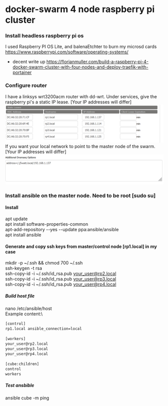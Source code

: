 # docker-swarm 4 node raspberry pi cluster

### Install headless raspberry pi os
I used Raspberry PI OS Lite, and balenaEtchter to burn my microsd cards
https://www.raspberrypi.com/software/operating-systems/
- decent write up
https://florianmuller.com/build-a-raspberry-pi-4-docker-swarm-cluster-with-four-nodes-and-deploy-traefik-with-portainer

### Configure router
I have a linksys wrt3200acm router with dd-wrt.  Under services, give the raspberry pi's a static IP lease. [Your IP addresses will differ]
![Static Lease](./doc/images/dd-wrt-static-lease.png)
If you want your local network to point to the master node of the swarm.  [Your IP addresses will differ]
![Static Lease](./doc/images/dnsmasq.png)

### Install ansible on the master node.  Need to be root [sudo su]
#### Install
apt update\
apt install software-properties-common\
apt-add-repository --yes --update ppa:ansible/ansible\
apt install ansible

#### Generate and copy ssh keys from master/control node [rp1.local] in my case
mkdir -p ~/.ssh && chmod 700 ~/.ssh\
ssh-keygen -t rsa\
ssh-copy-id -i ~/.ssh/id_rsa.pub your_user@rp2.local\
ssh-copy-id -i ~/.ssh/id_rsa.pub your_user@rp3.local\
ssh-copy-id -i ~/.ssh/id_rsa.pub your_user@rp4.local

##### Build host file
nano /etc/ansible/host\
Example content:\
```
[control]
rp1.local ansible_connection=local

[workers]
your_user@rp2.local
your_user@rp3.local
your_user@rp4.local

[cube:children]
control
workers
```

##### Test ansbible
ansible cube -m ping